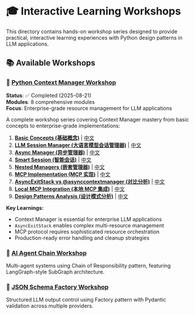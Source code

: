 # 🎓 Interactive Learning Workshops

This directory contains hands-on workshop series designed to provide practical, interactive learning experiences with Python design patterns in LLM applications.

## 📚 Available Workshops

### 🔧 [Python Context Manager Workshop](./context_workshop/)
**Status**: ✅ Completed (2025-08-21)  
**Modules**: 8 comprehensive modules  
**Focus**: Enterprise-grade resource management for LLM applications

A complete workshop series covering Context Manager mastery from basic concepts to enterprise-grade implementations:

1. **[Basic Concepts (基础概念)](./context_workshop/en/01_basic_concepts.py)** | [中文](./context_workshop/zh/01_basic_concepts.py)
2. **[LLM Session Manager (大语言模型会话管理器)](./context_workshop/en/02_llm_session_manager.py)** | [中文](./context_workshop/zh/02_llm_session_manager.py)
3. **[Async Manager (异步管理器)](./context_workshop/en/03_async_manager.py)** | [中文](./context_workshop/zh/03_async_manager.py)
4. **[Smart Session (智能会话)](./context_workshop/en/04_smart_session.py)** | [中文](./context_workshop/zh/04_smart_session.py)
5. **[Nested Managers (嵌套管理器)](./context_workshop/en/05_nested_managers.py)** | [中文](./context_workshop/zh/05_nested_managers.py)
6. **[MCP Implementation (MCP 实现)](./context_workshop/en/06_mcp_implementation.md)** | [中文](./context_workshop/zh/06_mcp_implementation.md)
7. **[AsyncExitStack vs @asynccontextmanager (对比分析)](./context_workshop/en/07_asyncexitstack_vs_asynccontextmanager.py)** | [中文](./context_workshop/zh/07_asyncexitstack_vs_asynccontextmanager.py)
8. **[Local MCP Integration (本地 MCP 集成)](./context_workshop/en/08_local_mcp_integration.py)** | [中文](./context_workshop/zh/08_local_mcp_integration.py)
9. **[Design Patterns Analysis (设计模式分析)](./context_workshop/en/09_design_patterns_analysis.md)** | [中文](./context_workshop/zh/09_design_patterns_analysis.md)


**Key Learnings:**
- Context Manager is essential for enterprise LLM applications
- `AsyncExitStack` enables complex multi-resource management
- MCP protocol requires sophisticated resource orchestration
- Production-ready error handling and cleanup strategies

### 🤖 [AI Agent Chain Workshop](./ai_agent_chain_workshop.md)
Multi-agent systems using Chain of Responsibility pattern, featuring LangGraph-style SubGraph architecture.

### 🔄 [JSON Schema Factory Workshop](./json_schema_factory_workshop.md)  
Structured LLM output control using Factory pattern with Pydantic validation across multiple providers.